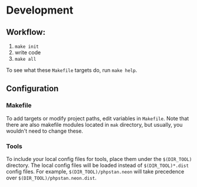 # Development

## Workflow:

1. `make init`
2. write code
3. `make all`

To see what these `Makefile` targets do, run `make help`.

## Configuration

### Makefile

To add targets or modify project paths, edit variables in `Makefile`. Note that there are also makefile modules located
in `mak` directory, but usually, you wouldn't need to change these.

### Tools

To include your local config files for tools, place them under the `$(DIR_TOOL)` directory. The local config files will
be loaded instead of `$(DIR_TOOL)*.dist` config files. For example, `$(DIR_TOOL)/phpstan.neon` will take precedence
over `$(DIR_TOOL)/phpstan.neon.dist`.
